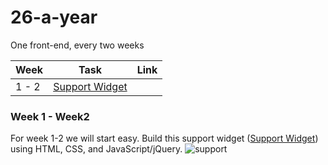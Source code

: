 # 26-a-year
One front-end, every two weeks

| Week  |                   Task                   | Link |
| ----- | :--------------------------------------: | ---: |
| 1 - 2 | [Support Widget](https://dribbble.com/shots/1516329-Talk-to-a-Human-Signals-customer-support-widget/attachments/228846) |      |

### Week 1 - Week2
For week 1-2 we will start easy. Build this support widget ([Support Widget](https://dribbble.com/deoates)) using HTML, CSS, and JavaScript/jQuery.
![support](https://d13yacurqjgara.cloudfront.net/users/373329/screenshots/1516329/attachments/228846/support.gif)
